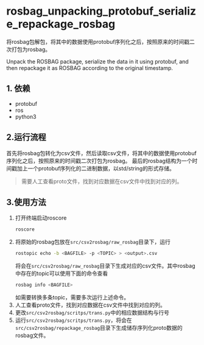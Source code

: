 # rosbag_unpacking_protobuf_serialize_repackage_rosbag

将rosbag包解包，将其中的数据使用protobuf序列化之后，按照原来的时间戳二次打包为rosbag。

Unpack the ROSBAG package, serialize the data in it using protobuf, and then repackage it as ROSBAG according to the original timestamp.

## 1. 依赖
- protobuf
- ros
- python3

## 2.运行流程

首先将rosbag包转化为csv文件，然后读取csv文件，将其中的数据使用protobuf序列化之后，按照原来的时间戳二次打包为rosbag。
最后的rosbag结构为一个时间戳加上一个protobuf序列化的二进制数据，以std/string的形式存储。

> 需要人工查看proto文件，找到对应数据在csv文件中找到对应的列。

## 3.使用方法
 
1. 打开终端启动roscore
    ```bash
    roscore
    ```
2. 将原始的rosbag包放在`src/csv2rosbag/raw_rosbag`目录下，运行
    ```bash
    rostopic echo -b <BAGFILE> -p <TOPIC> > <output>.csv
    ```
   将会在`src/csv2rosbag/raw_rosbag`目录下生成对应的csv文件。其中rosbag中存在的topic可以使用下面的命令查看
    ```bash
    rosbag info <BAGFILE>
    ```
   如需要转换多条topic，需要多次运行上述命令。
3. 人工查看proto文件，找到对应数据在csv文件中找到对应的列。
4. 更改`src/csv2rosbag/scritps/trans.py`中的相应数据结构与行号
5. 运行`src/csv2rosbag/scritps/trans.py`，将会在`src/csv2rosbag/repackage_rosbag`目录下生成储存序列化proto数据的rosbag文件。



